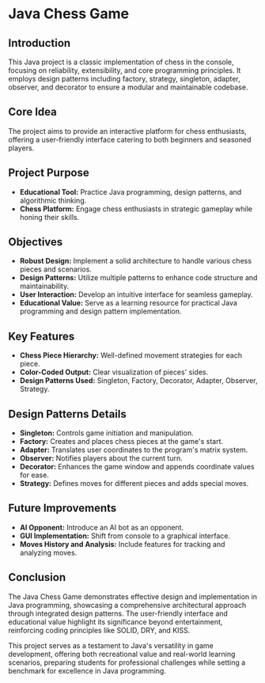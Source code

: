 # Java Chess Game

## Introduction
This Java project is a classic implementation of chess in the console, focusing on reliability, extensibility, and core programming principles. It employs design patterns including factory, strategy, singleton, adapter, observer, and decorator to ensure a modular and maintainable codebase.

## Core Idea
The project aims to provide an interactive platform for chess enthusiasts, offering a user-friendly interface catering to both beginners and seasoned players.

## Project Purpose
- **Educational Tool:** Practice Java programming, design patterns, and algorithmic thinking.
- **Chess Platform:** Engage chess enthusiasts in strategic gameplay while honing their skills.

## Objectives
- **Robust Design:** Implement a solid architecture to handle various chess pieces and scenarios.
- **Design Patterns:** Utilize multiple patterns to enhance code structure and maintainability.
- **User Interaction:** Develop an intuitive interface for seamless gameplay.
- **Educational Value:** Serve as a learning resource for practical Java programming and design pattern implementation.

## Key Features
- **Chess Piece Hierarchy:** Well-defined movement strategies for each piece.
- **Color-Coded Output:** Clear visualization of pieces' sides.
- **Design Patterns Used:** Singleton, Factory, Decorator, Adapter, Observer, Strategy.

## Design Patterns Details
- **Singleton:** Controls game initiation and manipulation.
- **Factory:** Creates and places chess pieces at the game's start.
- **Adapter:** Translates user coordinates to the program's matrix system.
- **Observer:** Notifies players about the current turn.
- **Decorator:** Enhances the game window and appends coordinate values for ease.
- **Strategy:** Defines moves for different pieces and adds special moves.

## Future Improvements
- **AI Opponent:** Introduce an AI bot as an opponent.
- **GUI Implementation:** Shift from console to a graphical interface.
- **Moves History and Analysis:** Include features for tracking and analyzing moves.

## Conclusion
The Java Chess Game demonstrates effective design and implementation in Java programming, showcasing a comprehensive architectural approach through integrated design patterns. The user-friendly interface and educational value highlight its significance beyond entertainment, reinforcing coding principles like SOLID, DRY, and KISS.

This project serves as a testament to Java's versatility in game development, offering both recreational value and real-world learning scenarios, preparing students for professional challenges while setting a benchmark for excellence in Java programming.


